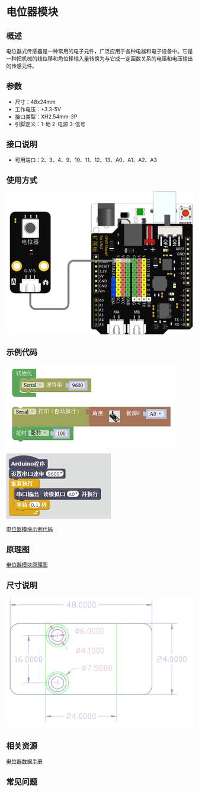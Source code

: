 # 电位器模块

## 概述

电位器式传感器是一种常用的电子元件，广泛应用于各种电器和电子设备中。它是一种把机械的线位移和角位移输入量转换为与它成一定函数关系的电阻和电压输出的传感元件。

## 参数

* 尺寸：48x24mm
* 工作电压：+3.3-5V
* 接口类型：XH2.54mm-3P
* 引脚定义：1-地 2-电源 3-信号

## 接口说明

* 可用端口：2、3、4、9、10、11、12、13、A0、A1、A2、A3

## 使用方式

![](../../.gitbook/assets/arduino-08.png)

## 示例代码

![](../../.gitbook/assets/arduino-75.png)

![](../../.gitbook/assets/arduino-53.png)

[电位器模块示例代码](http://www.haohaodada.com/show.php?id=956410)

## 原理图

[电位器模块原理图](https://github.com/Haohaodada-official/docs/blob/master/jiao-xue-chan-pin/pdf/yuan-li-tu/%E7%94%B5%E4%BD%8D%E5%99%A8%E6%A8%A1%E5%9D%97.pdf)

## 尺寸说明

![](../../.gitbook/assets/arduino-01.png)

## 相关资源

[电位器数据手册](https://github.com/Haohaodada-official/docs/blob/master/jiao-xue-chan-pin/pdf/xin-pian-shuo-ming/%E7%94%B5%E4%BD%8D%E5%99%A8-%E7%94%B5%E4%BD%8D%E5%99%A8.PDF)

## 常见问题

